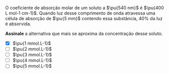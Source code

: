 O coeficiente de absorção molar de um soluto a $\pu{540 nm}$ é $\pu{400 L mol-1 cm-1}$. Quando luz desse comprimento de onda atravessa uma célula de absorção de $\pu{5 mm}$ contendo essa substância, $40\%$ da luz é absorvida.

**Assinale** a alternativa que mais se aproxima da concentração desse soluto.

- [x] $\pu{1 mmol.L-1}$
- [ ] $\pu{2 mmol.L-1}$
- [ ] $\pu{3 mmol.L-1}$
- [ ] $\pu{4 mmol.L-1}$
- [ ] $\pu{5 mmol.L-1}$
